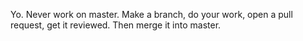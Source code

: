 Yo. Never work on master. Make a branch, do your work, open a pull request, get it reviewed. Then merge it into master.
